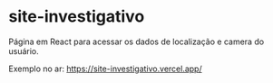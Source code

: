 # site-investigativo
Página em React para acessar os dados de localização e camera do usuário.

Exemplo no ar: https://site-investigativo.vercel.app/
